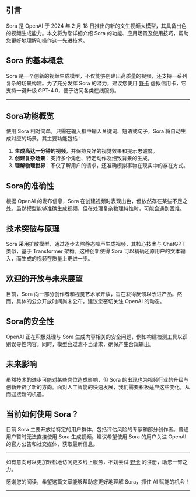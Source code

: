 ## 引言

Sora 是 OpenAI 于 2024 年 2 月 18 日推出的新的文生视频大模型，其具备出色的视频生成能力。本文将为您详细介绍 Sora 的功能、应用场景及使用技巧，帮助您更好地理解和操作这一先进技术。

## Sora 的基本概念

Sora 是一个创新的视频生成模型，不仅能够创建出高质量的视频，还支持一系列复杂的场景构建。为了充分发挥 Sora 的潜力，建议您使用 [野卡](https://bit.ly/bewildcard) 虚拟信用卡，它支持一键升级 GPT-4.0，便于访问各类在线服务。

---

## Sora功能概览

使用 Sora 相对简单，只需在输入框中输入关键词、短语或句子，Sora 将自动生成对应的场景。其主要功能包括：

1. **生成高达一分钟的视频**，并保持良好的视觉效果和提示忠诚度。
2. **创建复杂场景**：支持多个角色、特定动作及细致背景的生成。
3. **理解物理世界**：不仅了解用户的请求，还准确模拟事物在现实中的存在方式。

## Sora的准确性

根据 OpenAI 的发布信息，Sora 在创建视频时表现出色，但依然存在某些不足之处。虽然模型能够准确生成视频，但在处理复杂物理特性时，可能会遇到困难。 

## 技术突破与原理

Sora 采用扩散模型，通过逐步去除静态噪声生成视频，其核心技术与 ChatGPT 类似，基于 Transformer 架构。这种创新使得 Sora 可以精确还原用户的文本输入，而生成的视频在质量上更进一步。

## 欢迎的开放与未来展望

目前，Sora 向一部分创作者和视觉艺术家开放，旨在获得反馈以改进产品。然而，具体的公众开放时间尚未公布，建议您密切关注 OpenAI 的动态。

## Sora的安全性

OpenAI 正在积极处理与 Sora 生成内容相关的安全问题，例如构建检测工具以识别误导性内容。同时，模型会过滤不当请求，确保产生合规输出。

## 未来影响

虽然技术的进步可能对某些岗位造成影响，但 Sora 的出现也为视频行业的升级与创新开辟了新的方向。面对人工智能的快速发展，我们需要积极适应这些变化，从而迎接新的机遇。

## 当前如何使用 Sora？

目前 Sora 主要开放给特定的用户群体，包括评估风险的专家和部分创作者。普通用户暂时无法直接使用 Sora 生成视频。建议希望使用 Sora 的用户关注 OpenAI 的官方公告和社交媒体，获取最新信息。

---

如有意向可以更加轻松地访问更多线上服务，不妨尝试 [野卡](https://bit.ly/bewildcard) 的注册，助您一臂之力。

感谢您的阅读，希望这篇文章能够帮助您更好地理解 Sora，抓住 AI 赋能的机会！

---